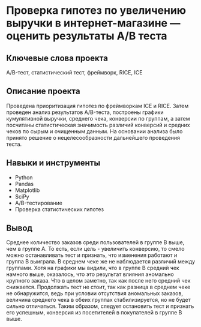 # Проверка гипотез по увеличению выручки в интернет-магазине — оценить результаты A/B теста


## Ключевые слова проекта

A/B-тест, статистический тест, фреймворк, RICE, ICE
## Описание проекта

Проведена приоритизация гипотез по фреймворкам ICE и RICE. Затем проведен анализ
результатов A/B-теста, построены графики кумулятивной выручки, среднего чека,
конверсии по группам, а затем посчитаны статистическая значимость различий конверсий
и средних чеков по сырым и очищенным данным. На основании анализа было
принято решение о нецелесообразности дальнейшего проведения теста.
## Навыки и инструменты

* Python
* Pandas
* Matplotlib
* SciPy
* A/B-тестирование
* Проверка статистических гипотез
## Вывод

Среднее количество заказов среди пользователей в группе В выше, чем в группе А. То есть, если цель - увеличить конверсию, то смело можно останавливать тест и признать, что изменения работают и группа В выиграла. В среднем чеке же не наблюдается различий между группами. Хотя на графики мы видили, что в группе В средний чек намного выше, оказалось, что это результат влияния аномально крупного заказа. Что в целом заметно, так как после него средний чек снижается. Продолжать тест не стоит, так как разница в среднем чеке не обнаружится, ведь при условии отсутствия аномальных заказов, величина среднего чека в обеих группах стабилизируется, но не будет сильно отличаться. Таким образом, следует остановить тест и признать его успешным, конверсия из посетителей в покупателей в группе В выше.
